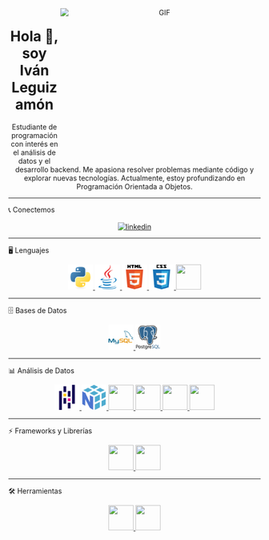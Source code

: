 <a target="_blank" align="center">
  <img align="right" top="500" height="300" width="400" alt="GIF" src="https://media.giphy.com/media/v1.Y2lkPTc5MGI3NjExaDZxZGt6bnZuOGxmcjd3YmlqOG42ZjRoNWw3c2Q3MWxnYnJqaXY4cSZlcD12MV9pbnRlcm5hbF9naWZfYnlfaWQmY3Q9Zw/qgQUggAC3Pfv687qPC/giphy.gif">
</a>

<h1 align="center">Hola 👋, soy Iván Leguizamón</h1>

<p align="center">
  Estudiante de programación con interés en el análisis de datos y el desarrollo backend. Me apasiona resolver problemas mediante código y explorar nuevas tecnologías. Actualmente, estoy profundizando en Programación Orientada a Objetos.
</p>

---

📞 Conectemos  
<p align="center">
  <a href="https://www.linkedin.com/in/ivan-leguizamon29/" target="blank">
    <img align="center" src="https://raw.githubusercontent.com/rahuldkjain/github-profile-readme-generator/master/src/images/icons/Social/linked-in-alt.svg" alt="linkedin" width="40" height="40"/>
  </a>
</p>

---

🖥️ Lenguajes  
<p align="center">
  <a href="https://www.python.org/" target="_blank">
    <img src="https://raw.githubusercontent.com/devicons/devicon/master/icons/python/python-original.svg" width="50" height="50"/>
  </a>
  <a href="https://www.java.com/" target="_blank">
    <img src="https://raw.githubusercontent.com/devicons/devicon/master/icons/java/java-original.svg" width="50" height="50"/>
  </a>
  <a href="https://www.w3.org/html/" target="_blank">
    <img src="https://raw.githubusercontent.com/devicons/devicon/master/icons/html5/html5-original-wordmark.svg" width="50" height="50"/>
  </a>
  <a href="https://www.w3schools.com/css/" target="_blank">
    <img src="https://raw.githubusercontent.com/devicons/devicon/master/icons/css3/css3-original-wordmark.svg" width="50" height="50"/>
  </a>
  <a href="https://www.w3schools.com/sql/" target="_blank">
    <img src="https://www.svgrepo.com/show/331760/sql-database-generic.svg" width="50" height="50"/>
  </a>
</p>

---

🗄️ Bases de Datos  
<p align="center">
  <a href="https://www.mysql.com/" target="_blank">
    <img src="https://raw.githubusercontent.com/devicons/devicon/master/icons/mysql/mysql-original-wordmark.svg" width="50" height="50"/>
  </a>
  <a href="https://www.postgresql.org" target="_blank">
    <img src="https://raw.githubusercontent.com/devicons/devicon/master/icons/postgresql/postgresql-original-wordmark.svg" width="50" height="50"/>
  </a>   
</p>

---

📊 Análisis de Datos  
<p align="center">
  <a href="https://pandas.pydata.org/" target="_blank">
    <img src="https://raw.githubusercontent.com/devicons/devicon/master/icons/pandas/pandas-original.svg" width="50" height="50"/>
  </a>
  <a href="https://numpy.org/" target="_blank">
    <img src="https://raw.githubusercontent.com/devicons/devicon/master/icons/numpy/numpy-original.svg" width="50" height="50"/>
  </a>
  <a href="https://matplotlib.org/" target="_blank">
    <img src="https://upload.wikimedia.org/wikipedia/commons/8/84/Matplotlib_icon.svg" width="50" height="50"/>
  </a>
  <a href="https://powerbi.microsoft.com/" target="_blank">
    <img src="https://www.vectorlogo.zone/logos/microsoft_powerbi/microsoft_powerbi-icon.svg" width="50" height="50"/>
  </a>
  <a href="https://lookerstudio.google.com/" target="_blank">
    <img src="https://www.gstatic.com/analytics-suite/header/suite/v2/ic_data_studio.svg" width="50" height="50"/>
  </a>
  <a href="https://www.microsoft.com/en-us/microsoft-365/excel" target="_blank">
    <img src="https://upload.wikimedia.org/wikipedia/commons/7/73/Microsoft_Excel_2013-2019_logo.svg" width="50" height="50"/>
  </a>
</p>

---

⚡ Frameworks y Librerías  
<p align="center">
  <a href="https://fastapi.tiangolo.com/" target="_blank">
    <img src="https://cdn.worldvectorlogo.com/logos/fastapi.svg" width="50" height="50"/>
  </a>
  <a href="https://www.djangoproject.com/" target="_blank">
    <img src="https://cdn.worldvectorlogo.com/logos/django.svg" width="50" height="50"/>
  </a>
</p>

---

🛠️ Herramientas  
<p align="center">
  <a href="https://git-scm.com/" target="_blank">
    <img src="https://www.vectorlogo.zone/logos/git-scm/git-scm-icon.svg" width="50" height="50"/>
  </a>
  <a href="https://www.notion.so/" target="_blank">
    <img src="https://upload.wikimedia.org/wikipedia/commons/4/45/Notion_app_logo.png" width="50" height="50"/>
  </a>
</p>



